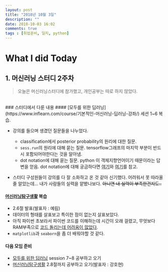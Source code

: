```yaml
---
layout: post
title: "2018년 10월 3일"
description: ""
date: 2018-10-03 16:02  
comments: true
tags : [취업준비, 일지, python]
---
```


# What I did Today

## 1. 머신러닝 스터디 2주차

> 오늘은 머신러닝스터디에 참가했고, 개인공부는 따로 하지 않았다. 


<br>
### 스터디에서 다룬 내용 
#### [모두를 위한 딥러닝](https://www.inflearn.com/course/기본적인-머신러닝-딥러닝-강좌/) 세션 1~6 복습. 

- 강의를 들으며 생겼던 질문들을 나누었다. 
    - classification에서 posterior probability의 원리에 대한 질문. 
    - `sess.run`의 원리에 대해 묻는 질문. tensorflow그래프의 마지막 부분이 반드시 포함되어야한다는 것을 알아냄. 
    - dot notation에 대해 묻는 질문. python 이 객체지향언어이기 때문이라는 답변을 얻음. dot notation에 대해 궁금하다면 [여기](http://reeborg.ca/docs/oop_py_en/oop.html)와 [여기](https://www.codecademy.com/en/forum_questions/5170307264a7402d9a0012f5)를 참고. 
    
- 스터디 구성원들이 강의를 다 잘 소화하고 온 것 같아 신기했다. 어려워서 못 따라올 줄 알았는데... 내가 사람들의 실력을 얕봤나보다. ~~아니면 내 실력이 부족한건지도..~~


#### [머신러닝탐구생활](http://www.yes24.com/24/goods/63830327) 복습
- 2.6절 발표(발표자 : 예림)
- 데이터의 형태를 살표보고 특이한 점이 없는지 살표보았다. 
- 아직 파이썬 초보라서 파이썬 코드를 이해하는데 시간이 오래 걸렸고, 무엇보다 RAM부족으로 [코드 돌리는데 어려움이 많았다](link).
- `matplotlib`과 `seaborn`을 좀 더 배워야할 것 같다. 

#### 다음 모임 준비
- [모두를 위한 딥러닝](https://www.inflearn.com/course/기본적인-머신러닝-딥러닝-강좌/) session 7~8 공부하고 오기
- [머신러닝탐구생활](http://www.yes24.com/24/goods/63830327) 2.8절까지 공부하고 오기(발표자 : 강호현)


